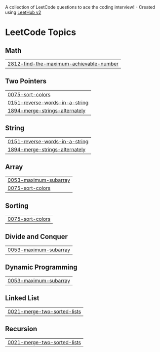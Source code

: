 A collection of LeetCode questions to ace the coding interview! - Created using [LeetHub v2](https://github.com/arunbhardwaj/LeetHub-2.0)
<!---LeetCode Topics Start-->
# LeetCode Topics
## Math
|  |
| ------- |
| [2812-find-the-maximum-achievable-number](https://github.com/shabeeb79/Leetcode/tree/master/2812-find-the-maximum-achievable-number) |
## Two Pointers
|  |
| ------- |
| [0075-sort-colors](https://github.com/shabeeb79/Leetcode/tree/master/0075-sort-colors) |
| [0151-reverse-words-in-a-string](https://github.com/shabeeb79/Leetcode/tree/master/0151-reverse-words-in-a-string) |
| [1894-merge-strings-alternately](https://github.com/shabeeb79/Leetcode/tree/master/1894-merge-strings-alternately) |
## String
|  |
| ------- |
| [0151-reverse-words-in-a-string](https://github.com/shabeeb79/Leetcode/tree/master/0151-reverse-words-in-a-string) |
| [1894-merge-strings-alternately](https://github.com/shabeeb79/Leetcode/tree/master/1894-merge-strings-alternately) |
## Array
|  |
| ------- |
| [0053-maximum-subarray](https://github.com/shabeeb79/Leetcode/tree/master/0053-maximum-subarray) |
| [0075-sort-colors](https://github.com/shabeeb79/Leetcode/tree/master/0075-sort-colors) |
## Sorting
|  |
| ------- |
| [0075-sort-colors](https://github.com/shabeeb79/Leetcode/tree/master/0075-sort-colors) |
## Divide and Conquer
|  |
| ------- |
| [0053-maximum-subarray](https://github.com/shabeeb79/Leetcode/tree/master/0053-maximum-subarray) |
## Dynamic Programming
|  |
| ------- |
| [0053-maximum-subarray](https://github.com/shabeeb79/Leetcode/tree/master/0053-maximum-subarray) |
## Linked List
|  |
| ------- |
| [0021-merge-two-sorted-lists](https://github.com/shabeeb79/Leetcode/tree/master/0021-merge-two-sorted-lists) |
## Recursion
|  |
| ------- |
| [0021-merge-two-sorted-lists](https://github.com/shabeeb79/Leetcode/tree/master/0021-merge-two-sorted-lists) |
<!---LeetCode Topics End-->